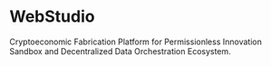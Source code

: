 # WebStudio
Cryptoeconomic Fabrication Platform for Permissionless Innovation Sandbox and Decentralized Data Orchestration Ecosystem.
